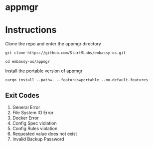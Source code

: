 # appmgr

# Instructions

Clone the repo and enter the appmgr directory

`git clone https://github.com/Start9Labs/embassy-os.git`

`cd embassy-os/appmgr`

Install the portable version of appmgr

`cargo install --path=. --features=portable --no-default-features`

## Exit Codes
1. General Error
2. File System IO Error
3. Docker Error
4. Config Spec violation
5. Config Rules violation
6. Requested value does not exist
7. Invalid Backup Password
